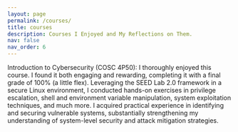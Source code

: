 ```yaml
---
layout: page
permalink: /courses/
title: courses
description: Courses I Enjoyed and My Reflections on Them.
nav: false
nav_order: 6
---
```


Introduction to Cybersecurity (COSC 4P50):
I thoroughly enjoyed this course. I found it both engaging and rewarding, completing it with a final grade of 100% (a little flex). Leveraging the SEED Lab 2.0 framework in a secure Linux environment, I conducted hands-on exercises in privilege escalation, shell and environment variable manipulation, system exploitation techniques, and much more. I acquired practical experience in identifying and securing vulnerable systems, substantially strengthening my understanding of system-level security and attack mitigation strategies.
